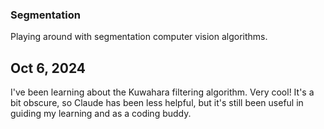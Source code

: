 ### Segmentation

Playing around with segmentation computer vision algorithms. 

## Oct 6, 2024

I've been learning about the Kuwahara filtering algorithm. Very cool! It's a bit obscure, so Claude has been less helpful, but it's still been useful in guiding my learning and as a coding buddy. 
